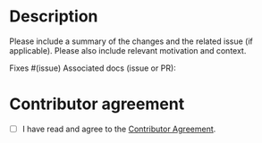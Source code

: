 # Description

Please include a summary of the changes and the related issue (if applicable).
Please also include relevant motivation and context.

Fixes #(issue)
Associated docs (issue or PR):

# Contributor agreement

- [ ] I have read and agree to the [Contributor Agreement](https://github.com/lbugdb/lbug/blob/master/CLA.md).
